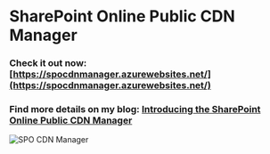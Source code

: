 # SharePoint Online Public CDN Manager

### Check it out now:  [https://spocdnmanager.azurewebsites.net/](https://spocdnmanager.azurewebsites.net/) 

### Find more details on my blog: [Introducing the SharePoint Online Public CDN Manager](http://www.vrdmn.com/2016/11/introducing-sharepoint-online-public.html)

![SPO CDN Manager](./assets/cdnmanager.gif)
